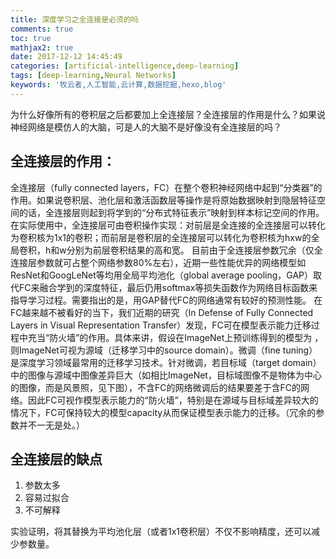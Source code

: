 ```yaml
---
title: 深度学习之全连接是必须的吗
comments: true
toc: true
mathjax2: true
date: 2017-12-12 14:45:49
categories: [artificial-intelligence,deep-learning]
tags: [deep-learning,Neural Networks]
keywords: '牧云者,人工智能,云计算,数据挖掘,hexo,blog'
---
```

为什么好像所有的卷积层之后都要加上全连接层？全连接层的作用是什么？如果说神经网络是模仿人的大脑，可是人的大脑不是好像没有全连接层的吗？
 <!--more-->
## 全连接层的作用：
 全连接层（fully connected layers，FC）在整个卷积神经网络中起到“分类器”的作用。如果说卷积层、池化层和激活函数层等操作是将原始数据映射到隐层特征空间的话，全连接层则起到将学到的“分布式特征表示”映射到样本标记空间的作用。在实际使用中，全连接层可由卷积操作实现：对前层是全连接的全连接层可以转化为卷积核为1x1的卷积；而前层是卷积层的全连接层可以转化为卷积核为hxw的全局卷积，h和w分别为前层卷积结果的高和宽。
 目前由于全连接层参数冗余（仅全连接层参数就可占整个网络参数80%左右），近期一些性能优异的网络模型如ResNet和GoogLeNet等均用全局平均池化（global average pooling，GAP）取代FC来融合学到的深度特征，最后仍用softmax等损失函数作为网络目标函数来指导学习过程。需要指出的是，用GAP替代FC的网络通常有较好的预测性能。
 在FC越来越不被看好的当下，我们近期的研究（In Defense of Fully Connected Layers in Visual Representation Transfer）发现，FC可在模型表示能力迁移过程中充当“防火墙”的作用。具体来讲，假设在ImageNet上预训练得到的模型为 ，则ImageNet可视为源域（迁移学习中的source domain）。微调（fine tuning）是深度学习领域最常用的迁移学习技术。针对微调，若目标域（target domain）中的图像与源域中图像差异巨大（如相比ImageNet，目标域图像不是物体为中心的图像，而是风景照，见下图），不含FC的网络微调后的结果要差于含FC的网络。因此FC可视作模型表示能力的“防火墙”，特别是在源域与目标域差异较大的情况下，FC可保持较大的模型capacity从而保证模型表示能力的迁移。（冗余的参数并不一无是处。）

## 全连接层的缺点
1. 参数太多
2. 容易过拟合
3. 不可解释

实验证明，将其替换为平均池化层（或者1x1卷积层）不仅不影响精度，还可以减少参数量。
